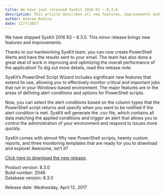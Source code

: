 ```yaml
---
title: We have just released SysKit 2016 R2 – 8.3.0
description: This article describes all new features, improvements and bug fixes delivered in SysKit 2016 R2 – 8.3.0.
author: Andrea Budisa
date: 12/7/2017
---
```


We have shipped SysKit 2016 R2 – 8.3.0. This minor release brings new features and improvements.

Thanks to our hardworking SysKit team, you can now create PowerShell Alerts and have the results sent to your email. The team has also done a great deal of work in improving and optimizing the overall performance of the application! To dig out more details, read this release note.

SysKit’s PowerShell Script Wizard includes significant new features that extend its use, allowing you to effectively monitor critical and important jobs that run in your Windows-based environment. The major features are in the areas of defining alert conditions and options for PowerShell scripts.

Now, you can select the alert conditions based on the column types that the PowerShell script returns and specify when you want to be notified if the alert condition is met. SysKit will generate the .csv file, which contains all data matching the applied conditions and trigger an alert that allows you to control the administration of your environment and respond to issues more quickly.

SysKit comes with almost fifty new PowerShell scripts, twenty custom reports, and three monitoring templates that are ready for you to download and explore! Awesome, isn’t it?

[Click here to download the new release.](https://www.syskit.com/products/monitor/download)

Product version: 8.3.0  
Build number: 2046  
Database version: 8.3.0

Release date: Wednesday, April 12, 2017